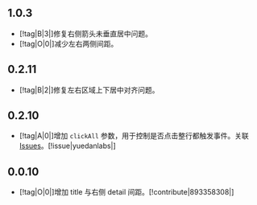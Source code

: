 ## 1.0.3

- [!tag|B|3|]修复右侧箭头未垂直居中问题。
- [!tag|O|0|]减少左右两侧间距。

## 0.2.11

- [!tag|B|2|]修复左右区域上下居中对齐问题。

## 0.2.10

- [!tag|A|0|]增加 `clickAll` 参数，用于控制是否点击整行都触发事件。关联 [Issues](https://github.com/any-tdf/stdf/issues/7)。[!issue|yuedanlabs|]

## 0.0.10

- [!tag|O|0|]增加 title 与右侧 detail 间距。[!contribute|893358308|]
